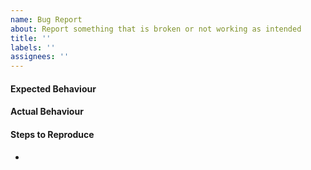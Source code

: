 ```yaml
---
name: Bug Report
about: Report something that is broken or not working as intended
title: ''
labels: ''
assignees: ''
---
```


#### Expected Behaviour

#### Actual Behaviour

#### Steps to Reproduce
-

